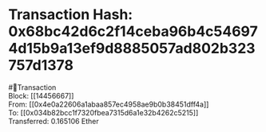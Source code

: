 
Transaction Hash: 0x68bc42d6c2f14ceba96b4c546974d15b9a13ef9d8885057ad802b323757d1378
====================================================================================
  
#💸Transaction  
Block: [[14456667]]  
From: [[0x4e0a22606a1abaa857ec4958ae9b0b38451dff4a]]  
To: [[0x034b82bcc1f7320fbea7315d6a1e32b4262c5215]]  
Transferred: 0.165106 Ether